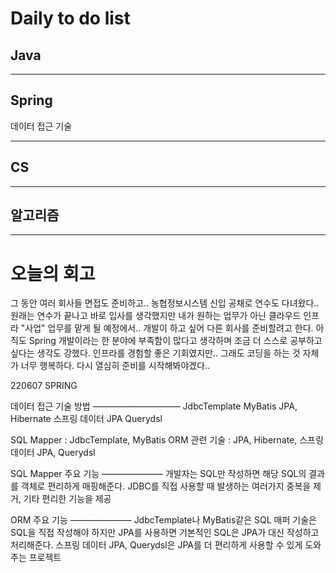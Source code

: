 # Daily to do list
## Java 

- - -
## Spring   
데이터 접근 기술
-- - -
## CS    

- - -
## 알고리즘    

---------
# 오늘의 회고

그 동안 여러 회사들 면접도 준비하고.. 농협정보시스템 신입 공채로 연수도 다녀왔다.. 원래는 연수가 끝나고 바로 입사를 생각했지만 내가 원하는 업무가 아닌 클라우드 인프라 "사업" 업무를 맡게 될 예정에서..
개발이 하고 싶어 다른 회사를 준비할려고 한다.
아직도 Spring 개발이라는 한 분야에 부족함이 많다고 생각하며 조금 더 스스로 공부하고 싶다는 생각도 강했다. 인프라를 경험할 좋은 기회였지만.. 그래도 코딩을 하는 것 자체가 너무 행복하다.
다시 열심히 준비를 시작해봐야겠다..

220607 SPRING 



데이터 접근 기술 방법
——————————
JdbcTemplate
MyBatis
JPA, Hibernate
스프링 데이터 JPA
Querydsl

SQL Mapper : JdbcTemplate, MyBatis
ORM 관련 기술 : JPA, Hibernate, 스프링 데이터 JPA, Querydsl

SQL Mapper 주요 기능
———————
개발자는 SQL만 작성하면 해당 SQL의 결과를 객체로 편리하게 매핑해준다.
JDBC를 직접 사용할 때 발생하는 여러가지 중복을 제거, 기타 편리한 기능을 제공

ORM 주요 기능
———————
JdbcTemplate나 MyBatis같은 SQL 매퍼 기술은 SQL을 직접 작성해야 하지만
JPA를 사용하면 기본적인 SQL은 JPA가 대신 작성하고 처리해준다.
스프링 데이터 JPA, Querydsl은 JPA를 더 편리하게 사용할 수 있게 도와주는 프로젝트

